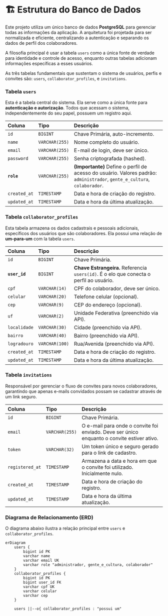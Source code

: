 # 🏗️ Estrutura do Banco de Dados

Este projeto utiliza um único banco de dados **PostgreSQL** para gerenciar todas as informações da aplicação. A arquitetura foi projetada para ser normalizada e eficiente, centralizando a autenticação e separando os dados de perfil dos colaboradores.

A filosofia principal é usar a tabela `users` como a única fonte de verdade para identidade e controle de acesso, enquanto outras tabelas adicionam informações específicas a esses usuários.

As três tabelas fundamentais que sustentam o sistema de usuários, perfis e convites são: `users`, `collaborator_profiles`, e `invitations`.

### Tabela `users`

Esta é a tabela central do sistema. Ela serve como a única fonte para **autenticação e autorização**. Todos que acessam o sistema, independentemente do seu papel, possuem um registro aqui.

| Coluna | Tipo | Descrição |
| :--- | :--- | :--- |
| `id` | `BIGINT` | Chave Primária, auto-incremento. |
| `name` | `VARCHAR(255)`| Nome completo do usuário. |
| `email` | `VARCHAR(255)`| E-mail de login, deve ser único. |
| `password` | `VARCHAR(255)`| Senha criptografada (hashed). |
| **`role`** | `VARCHAR(255)`| **(Importante)** Define o perfil de acesso do usuário. Valores padrão: `administrador`, `gente_e_cultura`, `colaborador`. |
| `created_at` | `TIMESTAMP` | Data e hora de criação do registro. |
| `updated_at` | `TIMESTAMP` | Data e hora da última atualização. |

### Tabela `collaborator_profiles`

Esta tabela armazena os dados cadastrais e pessoais adicionais, específicos dos usuários que são colaboradores. Ela possui uma relação de **um-para-um** com la tabela `users`.

| Coluna | Tipo | Descrição |
| :--- | :--- | :--- |
| `id` | `BIGINT` | Chave Primária. |
| **`user_id`** | `BIGINT` | **Chave Estrangeira.** Referencia `users(id)`. É o elo que conecta o perfil ao usuário. |
| `cpf` | `VARCHAR(14)` | CPF do colaborador, deve ser único. |
| `celular` | `VARCHAR(20)` | Telefone celular (opcional). |
| `cep` | `VARCHAR(9)` | CEP do endereço (opcional). |
| `uf` | `VARCHAR(2)` | Unidade Federativa (preenchido via API). |
| `localidade`| `VARCHAR(30)` | Cidade (preenchido via API). |
| `bairro` | `VARCHAR(40)` | Bairro (preenchido via API). |
| `logradouro`| `VARCHAR(100)`| Rua/Avenida (preenchido via API). |
| `created_at` | `TIMESTAMP` | Data e hora de criação do registro. |
| `updated_at` | `TIMESTAMP` | Data e hora da última atualização. |

### Tabela `invitations`

Responsável por gerenciar o fluxo de convites para novos colaboradores, garantindo que apenas e-mails convidados possam se cadastrar através de um link seguro.

| Coluna | Tipo | Descrição |
| :--- | :--- | :--- |
| `id` | `BIGINT` | Chave Primária. |
| `email` | `VARCHAR(255)`| O e-mail para onde o convite foi enviado. Deve ser único enquanto o convite estiver ativo. |
| `token` | `VARCHAR(32)` | Um token único e seguro gerado para o link de cadastro. |
| `registered_at`| `TIMESTAMP` | Armazena a data e hora em que o convite foi utilizado. Inicialmente nulo. |
| `created_at` | `TIMESTAMP` | Data e hora de criação do registro. |
| `updated_at` | `TIMESTAMP` | Data e hora da última atualização. |

### Diagrama de Relacionamento (ERD)

O diagrama abaixo ilustra a relação principal entre `users` e `collaborator_profiles`.

```mermaid
erDiagram
    users {
        bigint id PK
        varchar name
        varchar email UK
        varchar role "administrador, gente_e_cultura, colaborador"
    }
    collaborator_profiles {
        bigint id PK
        bigint user_id FK
        varchar cpf UK
        varchar celular
        varchar cep
    }

    users ||--o{ collaborator_profiles : "possui um"